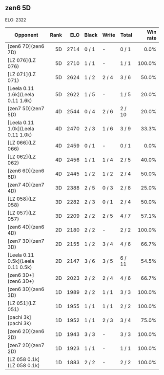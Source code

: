 ## zen6 5D ##

ELO: 2322

Opponent | Rank | ELO | Black | Write | Total | Win rate
---------|-----:|----:|-------|-------|-------|-------:
[zen6 7D](zen6 7D) | 5D | 2714 | 0 / 1 | - | 0 / 1 | 0.0%
[LZ 076](LZ 076) | 5D | 2710 | 1 / 1 | - | 1 / 1 | 100.0%
[LZ 071](LZ 071) | 5D | 2624 | 1 / 2 | 2 / 4 | 3 / 6 | 50.0%
[Leela 0.11 1.6k](Leela 0.11 1.6k) | 5D | 2622 | 1 / 5 | - | 1 / 5 | 20.0%
[zen7 5D](zen7 5D) | 4D | 2544 | 0 / 4 | 2 / 6 | 2 / 10 | 20.0%
[Leela 0.11 1.0k](Leela 0.11 1.0k) | 4D | 2470 | 2 / 3 | 1 / 6 | 3 / 9 | 33.3%
[LZ 066](LZ 066) | 4D | 2459 | 0 / 1 | - | 0 / 1 | 0.0%
[LZ 062](LZ 062) | 4D | 2456 | 1 / 1 | 1 / 4 | 2 / 5 | 40.0%
[zen6 6D](zen6 6D) | 4D | 2445 | 1 / 2 | 1 / 2 | 2 / 4 | 50.0%
[zen7 4D](zen7 4D) | 3D | 2388 | 2 / 5 | 0 / 3 | 2 / 8 | 25.0%
[LZ 058](LZ 058) | 3D | 2282 | 2 / 3 | 0 / 1 | 2 / 4 | 50.0%
[LZ 057](LZ 057) | 3D | 2209 | 2 / 2 | 2 / 5 | 4 / 7 | 57.1%
[zen6 4D](zen6 4D) | 2D | 2180 | 2 / 2 | - | 2 / 2 | 100.0%
[zen7 3D](zen7 3D) | 2D | 2155 | 1 / 2 | 3 / 4 | 4 / 6 | 66.7%
[Leela 0.11 0.5k](Leela 0.11 0.5k) | 2D | 2147 | 3 / 6 | 3 / 5 | 6 / 11 | 54.5%
[zen6 3D+](zen6 3D+) | 2D | 2023 | 2 / 2 | 2 / 4 | 4 / 6 | 66.7%
[zen6 3D](zen6 3D) | 1D | 1989 | 2 / 2 | 1 / 1 | 3 / 3 | 100.0%
[LZ 051](LZ 051) | 1D | 1955 | 1 / 1 | 1 / 1 | 2 / 2 | 100.0%
[pachi 3k](pachi 3k) | 1D | 1952 | 1 / 1 | 2 / 3 | 3 / 4 | 75.0%
[zen6 2D](zen6 2D) | 1D | 1943 | 3 / 3 | - | 3 / 3 | 100.0%
[zen7 2D](zen7 2D) | 1D | 1923 | 1 / 1 | - | 1 / 1 | 100.0%
[LZ 058 0.1k](LZ 058 0.1k) | 1D | 1883 | 2 / 2 | - | 2 / 2 | 100.0%
